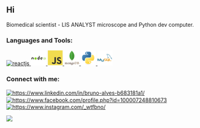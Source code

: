 ## Hi 
Biomedical scientist - LIS ANALYST microscope and Python dev computer.
### Languages and Tools:

<p align="left">  </a> <a href="https://pt-br.reactjs.org" target="_blank"> <img src="https://cdn.iconscout.com/icon/free/png-256/react-1-282599.png" alt="reactjs" style={{ width=40 height=40}}/> </a> <a href="https://www.w3.org/html/" target="_blank"> <img src="https://raw.githubusercontent.com/devicons/devicon/master/icons/nodejs/nodejs-original-wordmark.svg" alt="nodejs" width="40" height="40"/>
<a href="https://developer.mozilla.org/en-US/docs/Web/JavaScript" target="_blank"> <img src="https://raw.githubusercontent.com/devicons/devicon/master/icons/javascript/javascript-original.svg" alt="javascript" width="40" height="40"/</a>
<img src="https://raw.githubusercontent.com/devicons/devicon/master/icons/mongodb/mongodb-original-wordmark.svg" alt="mongodb" width="40" height="40"/> </a> <a href="[https://www.python.org/](https://learn.microsoft.com/pt-br/dotnet/csharp/)">
</a> <a href="https://www.python.org/">
<img src="https://raw.githubusercontent.com/devicons/devicon/master/icons/python/python-original.svg" alt="python" width="40" height="40"/> </a> 
<img src="https://raw.githubusercontent.com/devicons/devicon/master/icons/mysql/mysql-original-wordmark.svg" alt="mysql" width="40" height="40"/> 

</a>
</a> </a> </a> </p> 

### Connect with me:
<p align="left">
<a href="https://www.linkedin.com/in/bruno-alves-b683181a1/" target="blank"><img align="center" src="https://raw.githubusercontent.com/rahuldkjain/github-profile-readme-generator/master/src/images/icons/Social/linked-in-alt.svg" alt="https://www.linkedin.com/in/bruno-alves-b683181a1/" height="30" width="40" /></a>
<a href="https://www.facebook.com/profile.php?id=100007248810673" target="blank"><img align="center" src="https://raw.githubusercontent.com/rahuldkjain/github-profile-readme-generator/master/src/images/icons/Social/facebook.svg" alt="https://www.facebook.com/profile.php?id=100007248810673" height="30" width="40" /></a>
<a href="https://www.instagram.com/_wtfbno/" target="blank"><img align="center" src="https://raw.githubusercontent.com/rahuldkjain/github-profile-readme-generator/master/src/images/icons/Social/instagram.svg" alt="https://www.instagram.com/_wtfbno/" height="30" width="40" /></a>
</p>
 <div>
  <a href="https://github.com/wtbno">
  <img height="180em" src="https://github-readme-stats.vercel.app/api/top-langs/?username=wtbno&layout=compact&langs_count=7&theme=dark"/>
</div>












